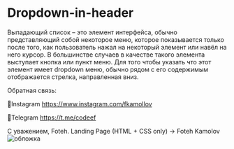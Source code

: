 # Dropdown-in-header
Выпадающий список – это элемент интерфейса, обычно представляющий собой некоторое меню, которое показывается только после того, как пользователь нажал на некоторый элемент или навёл на него курсор. В большинстве случаев в качестве такого элемента выступает кнопка или пункт меню. Для того чтобы указать что этот элемент имеет dropdown меню, обычно рядом с его содержимым отображается стрелка, направленная вниз.

Обратная связь:

📌Instagram https://www.instagram.com/fkamollov

📌Telegram https://t.me/codeef

С уважением, Foteh.
Landing Page (HTML + CSS only) -> Foteh Kamolov
![обложка](https://user-images.githubusercontent.com/55693215/104110195-4942c380-52e6-11eb-81e3-bac8a7ecbab6.png)
